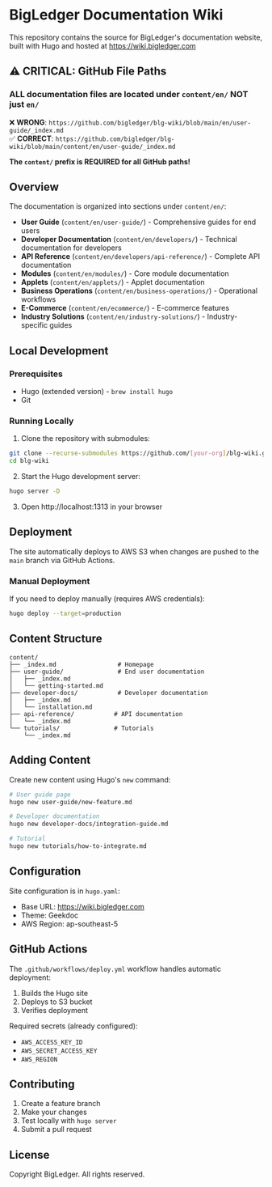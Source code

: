# BigLedger Documentation Wiki

This repository contains the source for BigLedger's documentation website, built with Hugo and hosted at https://wiki.bigledger.com

## ⚠️ CRITICAL: GitHub File Paths

### **ALL documentation files are located under `content/en/` NOT just `en/`**

❌ **WRONG**: `https://github.com/bigledger/blg-wiki/blob/main/en/user-guide/_index.md`  
✅ **CORRECT**: `https://github.com/bigledger/blg-wiki/blob/main/content/en/user-guide/_index.md`

**The `content/` prefix is REQUIRED for all GitHub paths!**

## Overview

The documentation is organized into sections under `content/en/`:
- **User Guide** (`content/en/user-guide/`) - Comprehensive guides for end users
- **Developer Documentation** (`content/en/developers/`) - Technical documentation for developers
- **API Reference** (`content/en/developers/api-reference/`) - Complete API documentation
- **Modules** (`content/en/modules/`) - Core module documentation
- **Applets** (`content/en/applets/`) - Applet documentation
- **Business Operations** (`content/en/business-operations/`) - Operational workflows
- **E-Commerce** (`content/en/ecommerce/`) - E-commerce features
- **Industry Solutions** (`content/en/industry-solutions/`) - Industry-specific guides

## Local Development

### Prerequisites
- Hugo (extended version) - `brew install hugo`
- Git

### Running Locally

1. Clone the repository with submodules:
```bash
git clone --recurse-submodules https://github.com/[your-org]/blg-wiki.git
cd blg-wiki
```

2. Start the Hugo development server:
```bash
hugo server -D
```

3. Open http://localhost:1313 in your browser

## Deployment

The site automatically deploys to AWS S3 when changes are pushed to the `main` branch via GitHub Actions.

### Manual Deployment

If you need to deploy manually (requires AWS credentials):

```bash
hugo deploy --target=production
```

## Content Structure

```
content/
├── _index.md                 # Homepage
├── user-guide/               # End user documentation
│   ├── _index.md
│   └── getting-started.md
├── developer-docs/           # Developer documentation
│   ├── _index.md
│   └── installation.md
├── api-reference/           # API documentation
│   └── _index.md
└── tutorials/               # Tutorials
    └── _index.md
```

## Adding Content

Create new content using Hugo's `new` command:

```bash
# User guide page
hugo new user-guide/new-feature.md

# Developer documentation
hugo new developer-docs/integration-guide.md

# Tutorial
hugo new tutorials/how-to-integrate.md
```

## Configuration

Site configuration is in `hugo.yaml`:
- Base URL: https://wiki.bigledger.com
- Theme: Geekdoc
- AWS Region: ap-southeast-5

## GitHub Actions

The `.github/workflows/deploy.yml` workflow handles automatic deployment:
1. Builds the Hugo site
2. Deploys to S3 bucket
3. Verifies deployment

Required secrets (already configured):
- `AWS_ACCESS_KEY_ID`
- `AWS_SECRET_ACCESS_KEY`
- `AWS_REGION`

## Contributing

1. Create a feature branch
2. Make your changes
3. Test locally with `hugo server`
4. Submit a pull request

## License

Copyright BigLedger. All rights reserved.